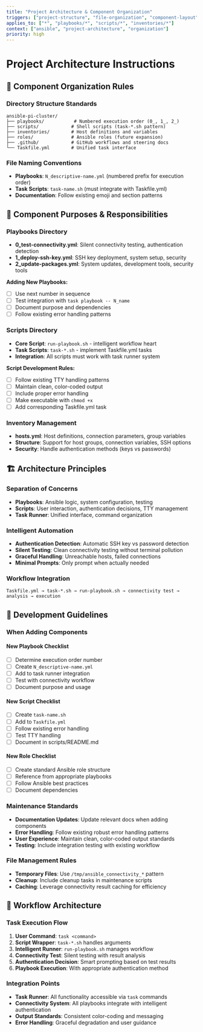 ```yaml
---
title: "Project Architecture & Component Organization"
triggers: ["project-structure", "file-organization", "component-layout", "directory-structure"]
applies_to: ["*", "playbooks/*", "scripts/*", "inventories/*"]
context: ["ansible", "project-architecture", "organization"]
priority: high
---
```


# Project Architecture Instructions

## 📁 Component Organization Rules

### Directory Structure Standards
```
ansible-pi-cluster/
├── playbooks/           # Numbered execution order (0_, 1_, 2_)
├── scripts/            # Shell scripts (task-*.sh pattern)
├── inventories/        # Host definitions and variables
├── roles/              # Ansible roles (future expansion)
├── .github/            # GitHub workflows and steering docs
└── Taskfile.yml        # Unified task interface
```

### File Naming Conventions
- **Playbooks**: `N_descriptive-name.yml` (numbered prefix for execution order)
- **Task Scripts**: `task-name.sh` (must integrate with Taskfile.yml)
- **Documentation**: Follow existing emoji and section patterns

## 🎯 Component Purposes & Responsibilities

### Playbooks Directory
- **0_test-connectivity.yml**: Silent connectivity testing, authentication detection
- **1_deploy-ssh-key.yml**: SSH key deployment, system setup, security
- **2_update-packages.yml**: System updates, development tools, security tools

**Adding New Playbooks:**
- [ ] Use next number in sequence
- [ ] Test integration with `task playbook -- N_name`
- [ ] Document purpose and dependencies
- [ ] Follow existing error handling patterns

### Scripts Directory
- **Core Script**: `run-playbook.sh` - intelligent workflow heart
- **Task Scripts**: `task-*.sh` - implement Taskfile.yml tasks
- **Integration**: All scripts must work with task runner system

**Script Development Rules:**
- [ ] Follow existing TTY handling patterns
- [ ] Maintain clean, color-coded output
- [ ] Include proper error handling
- [ ] Make executable with `chmod +x`
- [ ] Add corresponding Taskfile.yml task

### Inventory Management
- **hosts.yml**: Host definitions, connection parameters, group variables
- **Structure**: Support for host groups, connection variables, SSH options
- **Security**: Handle authentication methods (keys vs passwords)

## 🏗️ Architecture Principles

### Separation of Concerns
- **Playbooks**: Ansible logic, system configuration, testing
- **Scripts**: User interaction, authentication decisions, TTY management
- **Task Runner**: Unified interface, command organization

### Intelligent Automation
- **Authentication Detection**: Automatic SSH key vs password detection
- **Silent Testing**: Clean connectivity testing without terminal pollution
- **Graceful Handling**: Unreachable hosts, failed connections
- **Minimal Prompts**: Only prompt when actually needed

### Workflow Integration
```
Taskfile.yml → task-*.sh → run-playbook.sh → connectivity test → analysis → execution
```

## 📝 Development Guidelines

### When Adding Components

#### New Playbook Checklist
- [ ] Determine execution order number
- [ ] Create `N_descriptive-name.yml`
- [ ] Add to task runner integration
- [ ] Test with connectivity workflow
- [ ] Document purpose and usage

#### New Script Checklist
- [ ] Create `task-name.sh` 
- [ ] Add to `Taskfile.yml`
- [ ] Follow existing error handling
- [ ] Test TTY handling
- [ ] Document in scripts/README.md

#### New Role Checklist
- [ ] Create standard Ansible role structure
- [ ] Reference from appropriate playbooks
- [ ] Follow Ansible best practices
- [ ] Document dependencies

### Maintenance Standards
- **Documentation Updates**: Update relevant docs when adding components
- **Error Handling**: Follow existing robust error handling patterns
- **User Experience**: Maintain clean, color-coded output standards
- **Testing**: Include integration testing with existing workflow

### File Management Rules
- **Temporary Files**: Use `/tmp/ansible_connectivity_*` pattern
- **Cleanup**: Include cleanup tasks in maintenance scripts
- **Caching**: Leverage connectivity result caching for efficiency

## 🔄 Workflow Architecture

### Task Execution Flow
1. **User Command**: `task <command>`
2. **Script Wrapper**: `task-*.sh` handles arguments
3. **Intelligent Runner**: `run-playbook.sh` manages workflow
4. **Connectivity Test**: Silent testing with result analysis
5. **Authentication Decision**: Smart prompting based on test results
6. **Playbook Execution**: With appropriate authentication method

### Integration Points
- **Task Runner**: All functionality accessible via `task` commands
- **Connectivity System**: All playbooks integrate with intelligent authentication
- **Output Standards**: Consistent color-coding and messaging
- **Error Handling**: Graceful degradation and user guidance
